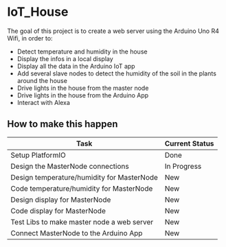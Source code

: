 # IoT_House

The goal of this project is to create a web server using the Arduino Uno R4 Wifi, in order to:
- Detect temperature and humidity in the house
- Display the infos in a local display
- Display all the data in the Arduino IoT app
- Add several slave nodes to detect the humidity of the soil in the plants around the house
- Drive lights in the house from the master node
- Drive lights in the house from the Arduino App
- Interact with Alexa

## How to make this happen

| Task                                        | Current Status |
|---------------------------------------------|----------------|
| Setup PlatformIO                            | Done           |
| Design the MasterNode connections           | In Progress    |
| Design temperature/humidity for MasterNode  | New            |
| Code temperature/humidity for MasterNode    | New            |
| Design display for MasterNode               | New            |
| Code display for MasterNode                 | New            |
| Test Libs to make master node a web server  | New            |           
| Connect MasterNode to the Arduino App       | New            |   